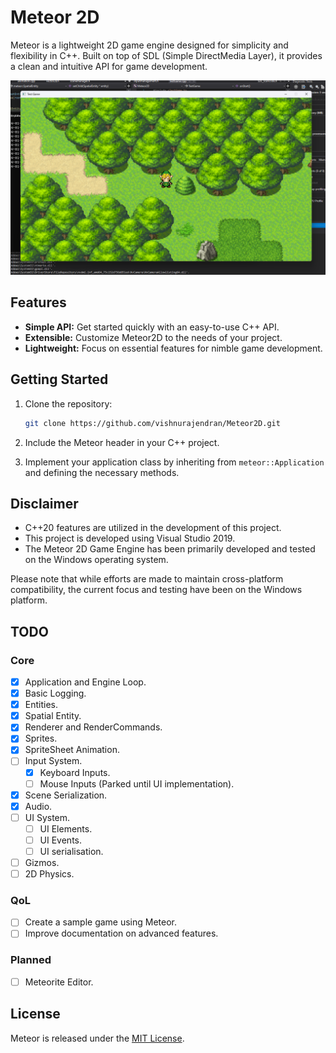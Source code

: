 
# Meteor 2D

Meteor is a lightweight 2D game engine designed for simplicity and flexibility in C++. Built on top of SDL (Simple DirectMedia Layer), it provides a clean and intuitive API for game development.

![Meteor wip](https://raw.githubusercontent.com/vishnurajendran/Meteor2D/main/meteor_in_action.png)

## Features

- **Simple API:** Get started quickly with an easy-to-use C++ API.
- **Extensible:** Customize Meteor2D to the needs of your project.
- **Lightweight:** Focus on essential features for nimble game development.

## Getting Started

1. Clone the repository:

    ```bash
    git clone https://github.com/vishnurajendran/Meteor2D.git
    ```

2. Include the Meteor header in your C++ project.

3. Implement your application class by inheriting from `meteor::Application` and defining the necessary methods.


## Disclaimer

- C++20 features are utilized in the development of this project.
- This project is developed using Visual Studio 2019.
- The Meteor 2D Game Engine has been primarily developed and tested on the Windows operating system.

Please note that while efforts are made to maintain cross-platform compatibility, the current focus and testing have been on the Windows platform.

## TODO
### Core 
- [x] Application and Engine Loop.
- [x] Basic Logging.
- [x] Entities.
- [x] Spatial Entity.
- [x] Renderer and RenderCommands.
- [x] Sprites.
- [x] SpriteSheet Animation.
- [ ] Input System.
    - [x] Keyboard Inputs.
    - [ ] Mouse Inputs (Parked until UI implementation).
- [x] Scene Serialization.
- [x] Audio.
- [ ] UI System.
    - [ ] UI Elements.
    - [ ] UI Events.
    - [ ] UI serialisation.
- [ ] Gizmos.
- [ ] 2D Physics.

### QoL 
- [ ] Create a sample game using Meteor.
- [ ] Improve documentation on advanced features.

### Planned 
- [ ] Meteorite Editor.

## License

Meteor is released under the [MIT License](LICENSE).
